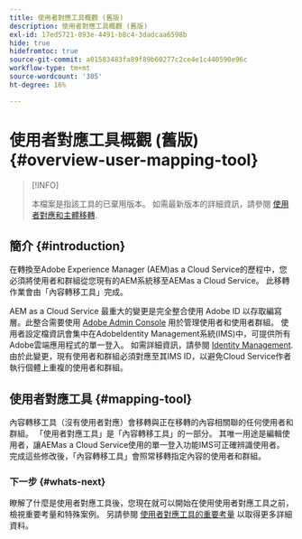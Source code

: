 ```yaml
---
title: 使用者對應工具概觀 (舊版)
description: 使用者對應工具概觀 (舊版)
exl-id: 17ed5721-093e-4491-b8c4-3dadcaa6598b
hide: true
hidefromtoc: true
source-git-commit: a01583483fa89f89b60277c2ce4e1c440590e96c
workflow-type: tm+mt
source-wordcount: '305'
ht-degree: 16%

---
```


# 使用者對應工具概觀 (舊版) {#overview-user-mapping-tool}

>[!INFO]
>
>本檔案是指該工具的已棄用版本。 如需最新版本的詳細資訊，請參閱 [使用者對應和主體移轉](/help/journey-migration/content-transfer-tool/using-content-transfer-tool/user-mapping-and-migration.md).

<!-- Alexandru: drafting this for now

NOTE: "LEGACY" for user mapping includes everything before (that is, not including) 2.0.16 of CTT.

>[!CONTEXTUALHELP]
>id="aemcloud_ctt_usermapping"
>title="User Mapping Tool"
>abstract="The Content Transfer Tool helps you move users and groups from your existing AEM system to AEM as a Cloud Service. Existing users and groups need to be mapped to their IMS IDs to avoid duplicate users and groups on the Cloud Service author instance."
>additional-url="https://experienceleague.adobe.com/docs/experience-manager-cloud-service/moving/cloud-migration/content-transfer-tool/using-user-mapping-tool.html?lang=en#important-considerations" text="Important Considerations for using User Mapping Tool"
>additional-url="https://experienceleague.adobe.com/docs/experience-manager-cloud-service/moving/cloud-migration/content-transfer-tool/using-user-mapping-tool.html?lang=en#using-user-mapping-tool" text="Using User Mapping Tool"

-->

## 簡介 {#introduction}

在轉換至Adobe Experience Manager (AEM)as a Cloud Service的歷程中，您必須將使用者和群組從您現有的AEM系統移至AEMas a Cloud Service。 此移轉作業會由「內容轉移工具」完成。

AEM as a Cloud Service 最重大的變更是完全整合使用 Adobe ID 以存取編寫層。此整合需要使用 [Adobe Admin Console](https://helpx.adobe.com/tw/enterprise/using/admin-console.html) 用於管理使用者和使用者群組。 使用者設定檔資訊會集中在AdobeIdentity Management系統(IMS)中，可提供所有Adobe雲端應用程式的單一登入。 如需詳細資訊，請參閱 [Identity Management](https://experienceleague.adobe.com/docs/experience-manager-cloud-service/content/overview/what-is-new-and-different.html?lang=en#identity-management). 由於此變更，現有使用者和群組必須對應至其IMS ID，以避免Cloud Service作者執行個體上重複的使用者和群組。

## 使用者對應工具 {#mapping-tool}

內容轉移工具（沒有使用者對應）會移轉與正在移轉的內容相關聯的任何使用者和群組。 「使用者對應工具」是「內容轉移工具」的一部分。 其唯一用途是編輯使用者，讓AEMas a Cloud Service使用的單一登入功能IMS可正確辨識使用者。 完成這些修改後，「內容轉移工具」會照常移轉指定內容的使用者和群組。

### 下一步 {#whats-next}

瞭解了什麼是使用者對應工具後，您現在就可以開始在使用使用者對應工具之前，檢視重要考量和特殊案例。 另請參閱 [使用者對應工具的重要考量](/help/journey-migration/content-transfer-tool/user-mapping-tool-legacy/considerations-user-mapping-tool-legacy.md) 以取得更多詳細資料。
